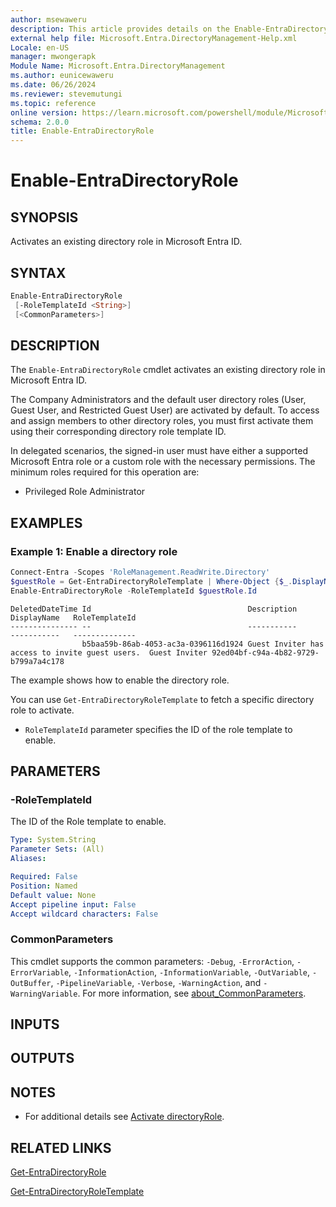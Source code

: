 ```yaml
---
author: msewaweru
description: This article provides details on the Enable-EntraDirectoryRole command.
external help file: Microsoft.Entra.DirectoryManagement-Help.xml
Locale: en-US
manager: mwongerapk
Module Name: Microsoft.Entra.DirectoryManagement
ms.author: eunicewaweru
ms.date: 06/26/2024
ms.reviewer: stevemutungi
ms.topic: reference
online version: https://learn.microsoft.com/powershell/module/Microsoft.Entra/Enable-EntraDirectoryRole
schema: 2.0.0
title: Enable-EntraDirectoryRole
---
```


# Enable-EntraDirectoryRole

## SYNOPSIS

Activates an existing directory role in Microsoft Entra ID.

## SYNTAX

```powershell
Enable-EntraDirectoryRole
 [-RoleTemplateId <String>]
 [<CommonParameters>]
```

## DESCRIPTION

The `Enable-EntraDirectoryRole` cmdlet activates an existing directory role in Microsoft Entra ID.

The Company Administrators and the default user directory roles (User, Guest User, and Restricted Guest User) are activated by default. To access and assign members to other directory roles, you must first activate them using their corresponding directory role template ID.

In delegated scenarios, the signed-in user must have either a supported Microsoft Entra role or a custom role with the necessary permissions. The minimum roles required for this operation are:

- Privileged Role Administrator

## EXAMPLES

### Example 1: Enable a directory role

```powershell
Connect-Entra -Scopes 'RoleManagement.ReadWrite.Directory'
$guestRole = Get-EntraDirectoryRoleTemplate | Where-Object {$_.DisplayName -eq 'Guest Inviter'}
Enable-EntraDirectoryRole -RoleTemplateId $guestRole.Id
```

```Output
DeletedDateTime Id                                   Description                                      DisplayName   RoleTemplateId
--------------- --                                   -----------                                      -----------   --------------
                b5baa59b-86ab-4053-ac3a-0396116d1924 Guest Inviter has access to invite guest users.  Guest Inviter 92ed04bf-c94a-4b82-9729-b799a7a4c178
```

The example shows how to enable the directory role.

You can use `Get-EntraDirectoryRoleTemplate` to fetch a specific directory role to activate.

- `RoleTemplateId` parameter specifies the ID of the role template to enable.

## PARAMETERS

### -RoleTemplateId

The ID of the Role template to enable.

```yaml
Type: System.String
Parameter Sets: (All)
Aliases:

Required: False
Position: Named
Default value: None
Accept pipeline input: False
Accept wildcard characters: False
```

### CommonParameters

This cmdlet supports the common parameters: `-Debug`, `-ErrorAction`, `-ErrorVariable`, `-InformationAction`, `-InformationVariable`, `-OutVariable`, `-OutBuffer`, `-PipelineVariable`, `-Verbose`, `-WarningAction`, and `-WarningVariable`. For more information, see [about_CommonParameters](https://go.microsoft.com/fwlink/?LinkID=113216).

## INPUTS

## OUTPUTS

## NOTES

- For additional details see [Activate directoryRole](/graph/api/directoryrole-post-directoryroles).

## RELATED LINKS

[Get-EntraDirectoryRole](Get-EntraDirectoryRole.md)

[Get-EntraDirectoryRoleTemplate](Get-EntraDirectoryRoleTemplate.md)
